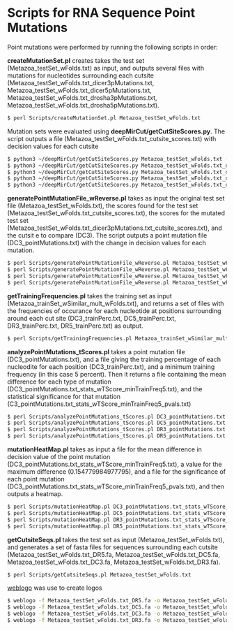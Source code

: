 # Scripts for RNA Sequence Point Mutations

Point mutations were performed by running the following scripts in order:

**createMutationSet&#46;pl** creates takes the test set (Metazoa\_testSet\_wFolds.txt) as input, and outputs several files with mutations for nucleotides surrounding each cutsite (Metazoa\_testSet\_wFolds.txt\_dicer3pMutations.txt, Metazoa\_testSet\_wFolds.txt\_dicer5pMutations.txt, Metazoa\_testSet\_wFolds.txt\_drosha3pMutations.txt, Metazoa\_testSet\_wFolds.txt\_drosha5pMutations.txt).
```sh
$ perl Scripts/createMutationSet.pl Metazoa_testSet_wFolds.txt
```
Mutation sets were evaluated using **deepMirCut/getCutSiteScores&#46;py**.  The script outputs a file (Metazoa\_testSet\_wFolds.txt\_cutsite_scores.txt) with decision values for each cutsite
```sh
$ python3 ~/deepMirCut/getCutSiteScores.py Metazoa_testSet_wFolds.txt -m ~/deepMirCut/seqBPRNA.model
$ python3 ~/deepMirCut/getCutSiteScores.py Metazoa_testSet_wFolds.txt_dicer3pMutations.txt -m ~/deepMirCut/seqBPRNA.model
$ python3 ~/deepMirCut/getCutSiteScores.py Metazoa_testSet_wFolds.txt_dicer5pMutations.txt -m ~/deepMirCut/seqBPRNA.model
$ python3 ~/deepMirCut/getCutSiteScores.py Metazoa_testSet_wFolds.txt_drosha3pMutations.txt -m ~/deepMirCut/seqBPRNA.model
$ python3 ~/deepMirCut/getCutSiteScores.py Metazoa_testSet_wFolds.txt_drosha5pMutations.txt -m ~/deepMirCut/seqBPRNA.model
```

**generatePointMutationFile\_wReverse&#46;pl** takes as input the original test set file (Metazoa\_testSet\_wFolds.txt), the scores found for the test set (Metazoa\_testSet\_wFolds.txt\_cutsite\_scores.txt), the scores for the mutated test set (Metazoa\_testSet\_wFolds.txt\_dicer3pMutations.txt\_cutsite_scores.txt), and the cutsit
e to compare (DC3).  The script outputs a point mutation file (DC3\_pointMutations.txt) with the change in decision values for each mutation.
```sh
$ perl Scripts/generatePointMutationFile_wReverse.pl Metazoa_testSet_wFolds.txt Metazoa_testSet_wFolds.txt_cutsite_scores.txt Metazoa_testSet_wFolds.txt_dicer3pMutations.txt_cutsite_scores.txt DC3
$ perl Scripts/generatePointMutationFile_wReverse.pl Metazoa_testSet_wFolds.txt Metazoa_testSet_wFolds.txt_cutsite_scores.txt Metazoa_testSet_wFolds.txt_dicer5pMutations.txt_cutsite_scores.txt DC5
$ perl Scripts/generatePointMutationFile_wReverse.pl Metazoa_testSet_wFolds.txt Metazoa_testSet_wFolds.txt_cutsite_scores.txt Metazoa_testSet_wFolds.txt_drosha3pMutations.txt_cutsite_scores.txt DR3
$ perl Scripts/generatePointMutationFile_wReverse.pl Metazoa_testSet_wFolds.txt Metazoa_testSet_wFolds.txt_cutsite_scores.txt Metazoa_testSet_wFolds.txt_drosha5pMutations.txt_cutsite_scores.txt DR5
```

**getTrainingFrequencies&#46;pl** takes the training set as input (Metazoa\_trainSet\_wSimilar\_mult\_wFolds.txt), and returns a set of files with the frequencies of occurance for each nucleotide at positions surrounding around each cut site (DC3\_trainPerc.txt, DC5\_trainPerc.txt, DR3\_trainPerc.txt, DR5\_trainPerc.txt) as output.
```sh
$ perl Scripts/getTrainingFrequencies.pl Metazoa_trainSet_wSimilar_mult_wFolds.txt
```

**analyzePointMutations\_tScores&#46;pl** takes a point mutation file (DC3\_pointMutations.txt), and a file giving the training percentage of each nucleodite for each position (DC3\_trainPerc.txt), and a minimum training frequency (in this case 5 percent).  Then it returns a file containing the mean difference for each type of mutation (DC3\_pointMutations.txt\_stats\_wTScore\_minTrainFreq5.txt), and the statistical significance for that mutation (C3\_pointMutations.txt\_stats\_wTScore\_minTrainFreq5\_pvals.txt)
```sh
$ perl Scripts/analyzePointMutations_tScores.pl DC3_pointMutations.txt DC3_trainPerc.txt 5
$ perl Scripts/analyzePointMutations_tScores.pl DC5_pointMutations.txt DC5_trainPerc.txt 5
$ perl Scripts/analyzePointMutations_tScores.pl DR3_pointMutations.txt DR3_trainPerc.txt 5
$ perl Scripts/analyzePointMutations_tScores.pl DR5_pointMutations.txt DR5_trainPerc.txt 5
```

**mutationHeatMap&#46;pl** takes as input a file for the mean difference in decision value of the point mutation (DC3\_pointMutations.txt\_stats\_wTScore\_minTrainFreq5.txt), a value for the maximum difference (0.154779984977795), and a file for the significance of each point mutation (DC3\_pointMutations.txt\_stats\_wTScore\_minTrainFreq5\_pvals.txt), and then outputs a heatmap.
```sh
$ perl Scripts/mutationHeatMap.pl DC3_pointMutations.txt_stats_wTScore_minTrainFreq5.txt 0.154779984977795 DC3_pointMutations.txt_stats_wTScore_minTrainFreq5_pvals.txt
$ perl Scripts/mutationHeatMap.pl DC5_pointMutations.txt_stats_wTScore_minTrainFreq5.txt 0.154779984977795 DC5_pointMutations.txt_stats_wTScore_minTrainFreq5_pvals.txt
$ perl Scripts/mutationHeatMap.pl DR3_pointMutations.txt_stats_wTScore_minTrainFreq5.txt 0.154779984977795 DR3_pointMutations.txt_stats_wTScore_minTrainFreq5_pvals.txt
$ perl Scripts/mutationHeatMap.pl DR5_pointMutations.txt_stats_wTScore_minTrainFreq5.txt 0.154779984977795 DR5_pointMutations.txt_stats_wTScore_minTrainFreq5_pvals.txt
```

**getCutsiteSeqs&#46;pl** takes the test set as input (Metazoa\_testSet\_wFolds.txt), and generates a set of fasta files for sequences surrounding each cutsite (Metazoa\_testSet\_wFolds.txt\_DR5.fa, Metazoa\_testSet\_wFolds.txt\_DC5.fa, Metazoa\_testSet\_wFolds.txt\_DC3.fa, Metazoa\_testSet\_wFolds.txt\_DR3.fa).
```sh
$ perl Scripts/getCutsiteSeqs.pl Metazoa_testSet_wFolds.txt
```

[weblogo](https://weblogo.berkeley.edu/) was use to create logos
```sh
$ weblogo -f Metazoa_testSet_wFolds.txt_DR5.fa -o Metazoa_testSet_wFolds.txt_DR5_logo.eps -F eps -c classic -S 0.2 -Y Yes --ticmarks 0.1 --resolution 600
$ weblogo -f Metazoa_testSet_wFolds.txt_DC5.fa -o Metazoa_testSet_wFolds.txt_DC5_logo.eps -F eps -c classic -S 0.2 -Y Yes --ticmarks 0.1 --resolution 600
$ weblogo -f Metazoa_testSet_wFolds.txt_DC3.fa -o Metazoa_testSet_wFolds.txt_DC3_logo.eps -F eps -c classic -S 0.2 -Y Yes --ticmarks 0.1 --resolution 600
$ weblogo -f Metazoa_testSet_wFolds.txt_DR3.fa -o Metazoa_testSet_wFolds.txt_DR3_logo.eps -F eps -c classic -S 0.2 -Y Yes --ticmarks 0.1 --resolution 600
```
